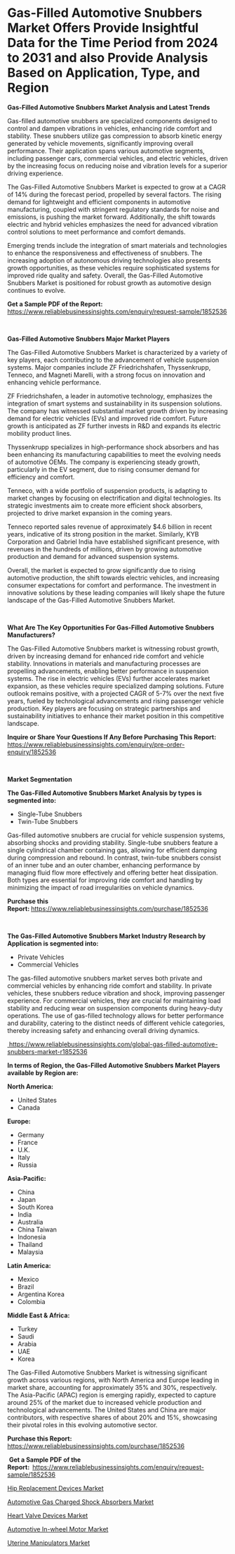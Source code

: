 <p><h1>Gas-Filled Automotive Snubbers Market Offers Provide Insightful Data for the Time Period from 2024 to 2031 and also Provide Analysis Based on Application, Type, and Region</h1></p><p><strong>Gas-Filled Automotive Snubbers Market Analysis and Latest Trends</strong></p>
<p><p>Gas-filled automotive snubbers are specialized components designed to control and dampen vibrations in vehicles, enhancing ride comfort and stability. These snubbers utilize gas compression to absorb kinetic energy generated by vehicle movements, significantly improving overall performance. Their application spans various automotive segments, including passenger cars, commercial vehicles, and electric vehicles, driven by the increasing focus on reducing noise and vibration levels for a superior driving experience.</p><p>The Gas-Filled Automotive Snubbers Market is expected to grow at a CAGR of 14% during the forecast period, propelled by several factors. The rising demand for lightweight and efficient components in automotive manufacturing, coupled with stringent regulatory standards for noise and emissions, is pushing the market forward. Additionally, the shift towards electric and hybrid vehicles emphasizes the need for advanced vibration control solutions to meet performance and comfort demands. </p><p>Emerging trends include the integration of smart materials and technologies to enhance the responsiveness and effectiveness of snubbers. The increasing adoption of autonomous driving technologies also presents growth opportunities, as these vehicles require sophisticated systems for improved ride quality and safety. Overall, the Gas-Filled Automotive Snubbers Market is positioned for robust growth as automotive design continues to evolve.</p></p>
<p><strong>Get a Sample PDF of the Report:&nbsp;</strong> <a href="https://www.reliablebusinessinsights.com/enquiry/request-sample/1852536?utm_campaign=102&utm_medium=2&utm_source=Github&utm_content=ia&utm_term=04112024&utm_id=gas-filled-automotive-snubbers">https://www.reliablebusinessinsights.com/enquiry/request-sample/1852536</a></p>
<p>&nbsp;</p>
<p><strong>Gas-Filled Automotive Snubbers Major Market Players</strong></p>
<p><p>The Gas-Filled Automotive Snubbers Market is characterized by a variety of key players, each contributing to the advancement of vehicle suspension systems. Major companies include ZF Friedrichshafen, Thyssenkrupp, Tenneco, and Magneti Marelli, with a strong focus on innovation and enhancing vehicle performance.</p><p>ZF Friedrichshafen, a leader in automotive technology, emphasizes the integration of smart systems and sustainability in its suspension solutions. The company has witnessed substantial market growth driven by increasing demand for electric vehicles (EVs) and improved ride comfort. Future growth is anticipated as ZF further invests in R&D and expands its electric mobility product lines.</p><p>Thyssenkrupp specializes in high-performance shock absorbers and has been enhancing its manufacturing capabilities to meet the evolving needs of automotive OEMs. The company is experiencing steady growth, particularly in the EV segment, due to rising consumer demand for efficiency and comfort. </p><p>Tenneco, with a wide portfolio of suspension products, is adapting to market changes by focusing on electrification and digital technologies. Its strategic investments aim to create more efficient shock absorbers, projected to drive market expansion in the coming years.</p><p>Tenneco reported sales revenue of approximately $4.6 billion in recent years, indicative of its strong position in the market. Similarly, KYB Corporation and Gabriel India have established significant presence, with revenues in the hundreds of millions, driven by growing automotive production and demand for advanced suspension systems.</p><p>Overall, the market is expected to grow significantly due to rising automotive production, the shift towards electric vehicles, and increasing consumer expectations for comfort and performance. The investment in innovative solutions by these leading companies will likely shape the future landscape of the Gas-Filled Automotive Snubbers Market.</p></p>
<p>&nbsp;</p>
<p><strong>What Are The Key Opportunities For Gas-Filled Automotive Snubbers Manufacturers?</strong></p>
<p><p>The Gas-Filled Automotive Snubbers market is witnessing robust growth, driven by increasing demand for enhanced ride comfort and vehicle stability. Innovations in materials and manufacturing processes are propelling advancements, enabling better performance in suspension systems. The rise in electric vehicles (EVs) further accelerates market expansion, as these vehicles require specialized damping solutions. Future outlook remains positive, with a projected CAGR of 5-7% over the next five years, fueled by technological advancements and rising passenger vehicle production. Key players are focusing on strategic partnerships and sustainability initiatives to enhance their market position in this competitive landscape.</p></p>
<p><strong>Inquire or Share Your Questions If Any Before Purchasing This Report:</strong> <a href="https://www.reliablebusinessinsights.com/enquiry/pre-order-enquiry/1852536?utm_campaign=102&utm_medium=2&utm_source=Github&utm_content=ia&utm_term=04112024&utm_id=gas-filled-automotive-snubbers">https://www.reliablebusinessinsights.com/enquiry/pre-order-enquiry/1852536</a></p>
<p>&nbsp;</p>
<p><strong>Market Segmentation</strong></p>
<p><strong>The Gas-Filled Automotive Snubbers Market Analysis by types is segmented into:</strong></p>
<p><ul><li>Single-Tube Snubbers</li><li>Twin-Tube Snubbers</li></ul></p>
<p><p>Gas-filled automotive snubbers are crucial for vehicle suspension systems, absorbing shocks and providing stability. Single-tube snubbers feature a single cylindrical chamber containing gas, allowing for efficient damping during compression and rebound. In contrast, twin-tube snubbers consist of an inner tube and an outer chamber, enhancing performance by managing fluid flow more effectively and offering better heat dissipation. Both types are essential for improving ride comfort and handling by minimizing the impact of road irregularities on vehicle dynamics.</p></p>
<p><strong>Purchase this Report:&nbsp;</strong><a href="https://www.reliablebusinessinsights.com/purchase/1852536?utm_campaign=102&utm_medium=2&utm_source=Github&utm_content=ia&utm_term=04112024&utm_id=gas-filled-automotive-snubbers">https://www.reliablebusinessinsights.com/purchase/1852536</a></p>
<p>&nbsp;</p>
<p><strong>The Gas-Filled Automotive Snubbers Market Industry Research by Application is segmented into:</strong></p>
<p><ul><li>Private Vehicles</li><li>Commercial Vehicles</li></ul></p>
<p><p>The gas-filled automotive snubbers market serves both private and commercial vehicles by enhancing ride comfort and stability. In private vehicles, these snubbers reduce vibration and shock, improving passenger experience. For commercial vehicles, they are crucial for maintaining load stability and reducing wear on suspension components during heavy-duty operations. The use of gas-filled technology allows for better performance and durability, catering to the distinct needs of different vehicle categories, thereby increasing safety and enhancing overall driving dynamics.</p></p>
<p><a href="https://www.reliablebusinessinsights.com/global-gas-filled-automotive-snubbers-market-r1852536?utm_campaign=102&utm_medium=2&utm_source=Github&utm_content=ia&utm_term=04112024&utm_id=gas-filled-automotive-snubbers">&nbsp;https://www.reliablebusinessinsights.com/global-gas-filled-automotive-snubbers-market-r1852536</a></p>
<p><strong>In terms of Region, the Gas-Filled Automotive Snubbers Market Players available by Region are:</strong></p>
<p>
    <p> <strong> North America: </strong>
        <ul>
            <li>United States</li>
            <li>Canada</li>
        </ul>
        </p> 
    <p> <strong> Europe: </strong>
        <ul>
            <li>Germany</li>
            <li>France</li>
            <li>U.K.</li>
            <li>Italy</li>
            <li>Russia</li>
        </ul>
        </p> 
    <p> <strong> Asia-Pacific: </strong>
        <ul>
            <li>China</li>
            <li>Japan</li>
            <li>South Korea</li>
            <li>India</li>
            <li>Australia</li>
            <li>China Taiwan</li>
            <li>Indonesia</li>
            <li>Thailand</li>
            <li>Malaysia</li>
        </ul>
        </p> 
    <p> <strong> Latin America: </strong>
        <ul>
            <li>Mexico</li>
            <li>Brazil</li>
            <li>Argentina Korea</li>
            <li>Colombia</li>
        </ul>
        </p> 
    <p> <strong> Middle East & Africa: </strong>
        <ul>
            <li>Turkey</li>
            <li>Saudi</li>
            <li>Arabia</li>
            <li>UAE</li>
            <li>Korea</li>
        </ul>
    </p>
    </p>
<p><p>The Gas-Filled Automotive Snubbers Market is witnessing significant growth across various regions, with North America and Europe leading in market share, accounting for approximately 35% and 30%, respectively. The Asia-Pacific (APAC) region is emerging rapidly, expected to capture around 25% of the market due to increased vehicle production and technological advancements. The United States and China are major contributors, with respective shares of about 20% and 15%, showcasing their pivotal roles in this evolving automotive sector.</p></p>
<p><strong>Purchase this Report: </strong><a href="https://www.reliablebusinessinsights.com/purchase/1852536?utm_campaign=102&utm_medium=2&utm_source=Github&utm_content=ia&utm_term=04112024&utm_id=gas-filled-automotive-snubbers">https://www.reliablebusinessinsights.com/purchase/1852536</a></p>
<p>&nbsp;<strong>Get a Sample PDF of the Report:&nbsp;&nbsp;</strong><a href="https://www.reliablebusinessinsights.com/enquiry/request-sample/1852536?utm_campaign=102&utm_medium=2&utm_source=Github&utm_content=ia&utm_term=04112024&utm_id=gas-filled-automotive-snubbers">https://www.reliablebusinessinsights.com/enquiry/request-sample/1852536</a></p>
<p><strong></strong></p>
<p><p><a href="https://issuu.com/reportprime-2/docs/hip-replacement-devices-market-size_64af2e8db1310e?utm_campaign=102&utm_medium=2&utm_source=Github&utm_content=ia&utm_term=04112024&utm_id=gas-filled-automotive-snubbers">Hip Replacement Devices Market</a></p><p><a href="https://github.com/SidorelaGurakuqi596/Market-Research-Report-List-1/blob/main/automotive-gas-charged-shock-absorbers-market.md?utm_campaign=102&utm_medium=2&utm_source=Github&utm_content=ia&utm_term=04112024&utm_id=gas-filled-automotive-snubbers">Automotive Gas Charged Shock Absorbers Market</a></p><p><a href="https://issuu.com/reportprime-2/docs/heart-valve-devices-market-size-203_d7d8905a497191?utm_campaign=102&utm_medium=2&utm_source=Github&utm_content=ia&utm_term=04112024&utm_id=gas-filled-automotive-snubbers">Heart Valve Devices Market</a></p><p><a href="https://github.com/laurettae0ac/Market-Research-Report-List-1/blob/main/automotive-in-wheel-motor-market.md?utm_campaign=102&utm_medium=2&utm_source=Github&utm_content=ia&utm_term=04112024&utm_id=gas-filled-automotive-snubbers">Automotive In-wheel Motor Market</a></p><p><a href="https://issuu.com/reportprime-2/docs/uterine-manipulators-market-size-20_129fab60c1c553?utm_campaign=102&utm_medium=2&utm_source=Github&utm_content=ia&utm_term=04112024&utm_id=gas-filled-automotive-snubbers">Uterine Manipulators Market</a></p></p>